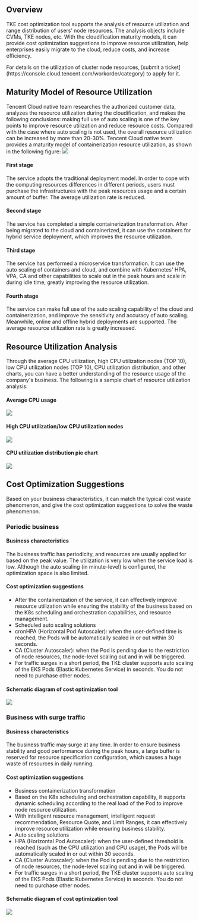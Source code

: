 
## Overview
TKE cost optimization tool supports the analysis of resource utilization and range distribution of users’ node resources. The analysis objects include CVMs, TKE nodes, etc. With the cloudification maturity models, it can provide cost optimization suggestions to improve resource utilization, help enterprises easily migrate to the cloud, reduce costs, and increase efficiency.

<dx-alert infotype="explain" title="">
For details on the utilization of cluster node resources, [submit a ticket](https://console.cloud.tencent.com/workorder/category) to apply for it.
</dx-alert>



## Maturity Model of Resource Utilization
Tencent Cloud native team researches the authorized customer data, analyzes the resource utilization during the cloudification, and makes the following conclusions: making full use of auto scaling is one of the key points to improve resource utilization and reduce resource costs. Compared with the case where auto scaling is not used, the overall resource utilization can be increased by more than 20-30%. Tencent Cloud native team provides a maturity model of containerization resource utilization, as shown in the following figure:
![](https://main.qcloudimg.com/raw/3a1761406fd958a326bf83a7e4c8b73c.png)

#### First stage
The service adopts the traditional deployment model. In order to cope with the computing resources differences in different periods, users must purchase the infrastructures with the peak resources usage and a certain amount of buffer. The average utilization rate is reduced.

#### Second stage
The service has completed a simple containerization transformation. After being migrated to the cloud and containerized, it can use the containers for hybrid service deployment, which improves the resource utilization.

#### Third stage
The service has performed a microservice transformation. It can use the auto scaling of containers and cloud, and combine with Kubernetes' HPA, VPA, CA and other capabilities to scale out in the peak hours and scale in during idle time, greatly improving the resource utilization.

#### Fourth stage
The service can make full use of the auto scaling capability of the cloud and containerization, and improve the sensitivity and accuracy of auto scaling. Meanwhile, online and offline hybrid deployments are supported. The average resource utilization rate is greatly increased.


## Resource Utilization Analysis
Through the average CPU utilization, high CPU utilization nodes (TOP 10), low CPU utilization nodes (TOP 10), CPU utilization distribution, and other charts, you can have a better understanding of the resource usage of the company's business. The following is a sample chart of resource utilization analysis:

#### Average CPU usage
![](https://main.qcloudimg.com/raw/4c1f8302528059b5cc055b527253e700.png)

#### High CPU utilization/low CPU utilization nodes
![](https://main.qcloudimg.com/raw/064a3e4d11211daf0e6523347b739599.png)

#### CPU utilization distribution pie chart
![](https://main.qcloudimg.com/raw/f5a3df74f8d61b13236be0d12332b712.png)

## Cost Optimization Suggestions
Based on your business characteristics, it can match the typical cost waste phenomenon, and give the cost optimization suggestions to solve the waste phenomenon.

### Periodic business
#### Business characteristics
The business traffic has periodicity, and resources are usually applied for based on the peak value. The utilization is very low when the service load is low. Although the auto scaling (in minute-level) is configured, the optimization space is also limited.

#### Cost optimization suggestions
- After the containerization of the service, it can effectively improve resource utilization while ensuring the stability of the business based on the K8s scheduling and orchestration capabilities, and resource management.
- Scheduled auto scaling solutions
 - cronHPA (Horizontal Pod Autoscaler): when the user-defined time is reached, the Pods will be automatically scaled in or out within 30 seconds.
 - CA (Cluster Autoscaler): when the Pod is pending due to the restriction of node resources, the node-level scaling out and in will be triggered.
 - For traffic surges in a short period, the TKE cluster supports auto scaling of the EKS Pods (Elastic Kubernetes Service) in seconds. You do not need to purchase other nodes.

#### Schematic diagram of cost optimization tool
![](https://main.qcloudimg.com/raw/c2cd6a3d2876a914eef8ee2d4f0f5faf.png)

### Business with surge traffic

#### Business characteristics
The business traffic may surge at any time. In order to ensure business stability and good performance during the peak hours, a large buffer is reserved for resource specification configuration, which causes a huge waste of resources in daily running.

#### Cost optimization suggestions
- Business containerization transformation
 - Based on the K8s scheduling and orchestration capability, it supports dynamic scheduling according to the real load of the Pod to improve node resource utilization.
 - With intelligent resource management, intelligent request recommendation, Resource Quote, and Limit Ranges, it can effectively improve resource utilization while ensuring business stability.
- Auto scaling solutions
 - HPA (Horizontal Pod Autoscaler): when the user-defined threshold is reached (such as the CPU utilization and CPU usage), the Pods will be automatically scaled in or out within 30 seconds.
 - CA (Cluster Autoscaler): when the Pod is pending due to the restriction of node resources, the node-level scaling out and in will be triggered.
 - For traffic surges in a short period, the TKE cluster supports auto scaling of the EKS Pods (Elastic Kubernetes Service) in seconds. You do not need to purchase other nodes.

#### Schematic diagram of cost optimization tool
![](https://main.qcloudimg.com/raw/a5d04afcf9fa958d88e3aaaa4f45c851.png)



